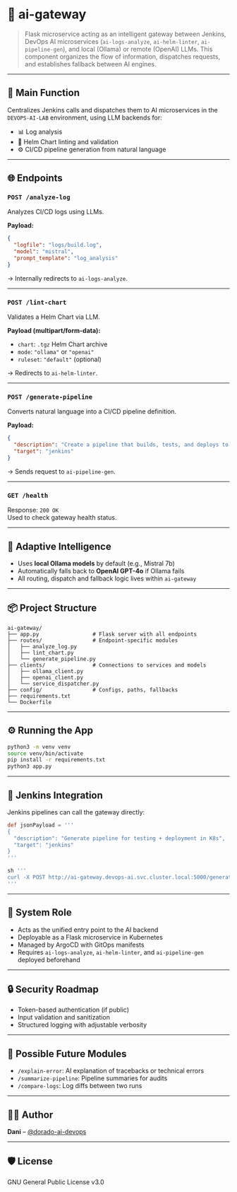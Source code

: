 # 🔁 ai-gateway

> Flask microservice acting as an intelligent gateway between Jenkins, DevOps AI microservices (`ai-logs-analyze`, `ai-helm-linter`, `ai-pipeline-gen`), and local (Ollama) or remote (OpenAI) LLMs. This component organizes the flow of information, dispatches requests, and establishes fallback between AI engines.

---

## 🚪 Main Function

Centralizes Jenkins calls and dispatches them to AI microservices in the `DEVOPS-AI-LAB` environment, using LLM backends for:

- 📊 Log analysis
- 🧪 Helm Chart linting and validation
- ⚙️ CI/CD pipeline generation from natural language

---

## 🌐 Endpoints

### `POST /analyze-log`

Analyzes CI/CD logs using LLMs.

**Payload:**
```json
{
  "logfile": "logs/build.log",
  "model": "mistral",
  "prompt_template": "log_analysis"
}
```

→ Internally redirects to `ai-logs-analyze`.

---

### `POST /lint-chart`

Validates a Helm Chart via LLM.

**Payload (multipart/form-data):**

- `chart`: `.tgz` Helm Chart archive
- `mode`: `"ollama"` or `"openai"`
- `ruleset`: `"default"` (optional)

→ Redirects to `ai-helm-linter`.

---

### `POST /generate-pipeline`

Converts natural language into a CI/CD pipeline definition.

**Payload:**
```json
{
  "description": "Create a pipeline that builds, tests, and deploys to Kubernetes using Helm",
  "target": "jenkins"
}
```

→ Sends request to `ai-pipeline-gen`.

---

### `GET /health`

Response: `200 OK`  
Used to check gateway health status.

---

## 🧠 Adaptive Intelligence

- Uses **local Ollama models** by default (e.g., Mistral 7b)
- Automatically falls back to **OpenAI GPT-4o** if Ollama fails
- All routing, dispatch and fallback logic lives within `ai-gateway`

---

## 📦 Project Structure

```
ai-gateway/
├── app.py                 # Flask server with all endpoints
├── routes/                # Endpoint-specific modules
│   ├── analyze_log.py
│   ├── lint_chart.py
│   └── generate_pipeline.py
├── clients/               # Connections to services and models
│   ├── ollama_client.py
│   ├── openai_client.py
│   └── service_dispatcher.py
├── config/                # Configs, paths, fallbacks
├── requirements.txt
└── Dockerfile
```

---

## ⚙️ Running the App

```bash
python3 -m venv venv
source venv/bin/activate
pip install -r requirements.txt
python3 app.py
```

---

## 🔗 Jenkins Integration

Jenkins pipelines can call the gateway directly:

```groovy
def jsonPayload = '''
{
  "description": "Generate pipeline for testing + deployment in K8s",
  "target": "jenkins"
}
'''

sh '''
curl -X POST http://ai-gateway.devops-ai.svc.cluster.local:5000/generate-pipeline   -H "Content-Type: application/json"   -d '${jsonPayload}'
'''
```

---

## 🧠 System Role

- Acts as the unified entry point to the AI backend
- Deployable as a Flask microservice in Kubernetes
- Managed by ArgoCD with GitOps manifests
- Requires `ai-logs-analyze`, `ai-helm-linter`, and `ai-pipeline-gen` deployed beforehand

---

## 🔒 Security Roadmap

- Token-based authentication (if public)
- Input validation and sanitization
- Structured logging with adjustable verbosity

---

## 🔮 Possible Future Modules

- `/explain-error`: AI explanation of tracebacks or technical errors
- `/summarize-pipeline`: Pipeline summaries for audits
- `/compare-logs`: Log diffs between two runs

---

## 👨‍💻 Author

**Dani** – [@dorado-ai-devops](https://github.com/dorado-ai-devops)

---

## 🛡 License

GNU General Public License v3.0